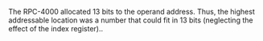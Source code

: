 The RPC-4000 allocated 13 bits to the operand address. Thus, the highest addressable location was a number that could fit in 13 bits (neglecting the effect of the index register)..

